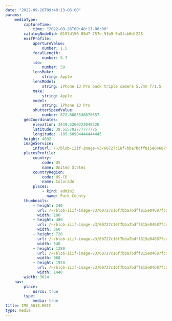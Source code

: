 ```yaml
---
date: "2022-09-26T09:48:13-06:00"
params:
    mediaType:
        captureTime:
            time: "2022-09-26T09:48:13-06:00"
        catalogNodeUid: 0197d150-89d7-757e-91b9-0a3fab0df228
        exifProfile:
            apertureValue:
                number: 1.5
            focalLength:
                number: 5.7
            iso:
                number: 50
            lensMake:
                string: Apple
            lensModel:
                string: iPhone 13 Pro back triple camera 5.7mm f/1.5
            make:
                string: Apple
            model:
                string: iPhone 13 Pro
            shutterSpeedValue:
                number: 872.6003536670557
        geoCoordinates:
            elevation: 3439.5260223048326
            latitude: 39.555702777777775
            longitude: -105.66904444444445
        height: 4032
        imageService:
            infoUrl: /~/blob-iiif-image-v3/60727c16f7bba7bdff815e04687fcd394217d77a547f0361cb5df366d23283ef/info.json
        placesProfile:
            country:
                code: US
                name: United States
            countryRegion:
                code: US-CO
                name: Colorado
            places:
                - kind: admin2
                  name: Park County
        thumbnails:
            - height: 240
              url: /~/blob-iiif-image-v3/60727c16f7bba7bdff815e04687fcd394217d77a547f0361cb5df366d23283ef/full/180%2C240/0/default.jpg
              width: 180
            - height: 480
              url: /~/blob-iiif-image-v3/60727c16f7bba7bdff815e04687fcd394217d77a547f0361cb5df366d23283ef/full/360%2C480/0/default.jpg
              width: 360
            - height: 720
              url: /~/blob-iiif-image-v3/60727c16f7bba7bdff815e04687fcd394217d77a547f0361cb5df366d23283ef/full/540%2C720/0/default.jpg
              width: 540
            - height: 1280
              url: /~/blob-iiif-image-v3/60727c16f7bba7bdff815e04687fcd394217d77a547f0361cb5df366d23283ef/full/960%2C1280/0/default.jpg
              width: 960
            - height: 1920
              url: /~/blob-iiif-image-v3/60727c16f7bba7bdff815e04687fcd394217d77a547f0361cb5df366d23283ef/full/1440%2C1920/0/default.jpg
              width: 1440
        width: 3024
    nav:
        place:
            us/co: true
        type:
            media: true
title: IMG_5618.HEIC
type: media
---
```

